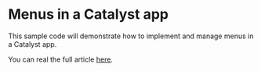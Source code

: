 # Menus in a Catalyst app

This sample code will demonstrate how to implement and manage menus in a Catalyst app.

You can real the full article [here](https://dev.to/benoitcaron/menus-in-a-catalyst-app-1ado).